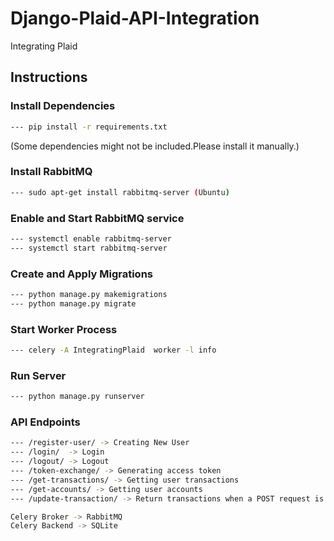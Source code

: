 # Django-Plaid-API-Integration
Integrating Plaid

## Instructions

### Install Dependencies
```bash
--- pip install -r requirements.txt 
```
(Some dependencies might not be included.Please install it manually.)

### Install RabbitMQ
```bash
--- sudo apt-get install rabbitmq-server (Ubuntu)
```

### Enable and Start RabbitMQ service
```bash
--- systemctl enable rabbitmq-server
--- systemctl start rabbitmq-server
```

### Create and Apply Migrations
```bash
--- python manage.py makemigrations
--- python manage.py migrate
```

### Start Worker Process
```bash
--- celery -A IntegratingPlaid  worker -l info
```

### Run Server
```bash
--- python manage.py runserver
```

### API Endpoints
```bash
--- /register-user/ -> Creating New User
--- /login/  -> Login
--- /logout/ -> Logout
--- /token-exchange/ -> Generating access token
--- /get-transactions/ -> Getting user transactions
--- /get-accounts/ -> Getting user accounts
--- /update-transaction/ -> Return transactions when a POST request is made.(hook)
```

```bash
Celery Broker -> RabbitMQ
Celery Backend -> SQLite
```




